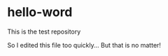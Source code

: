 # hello-word
This is the test repository

So I edited this file too quickly... But that is no matter!
